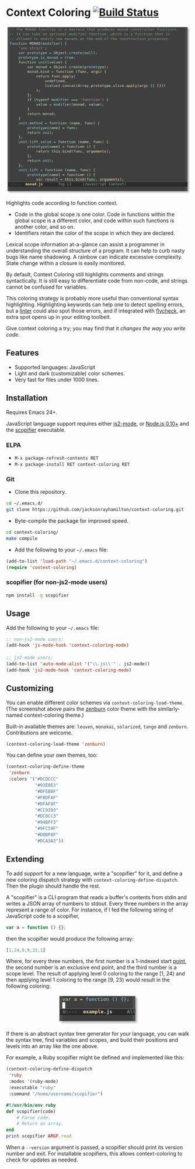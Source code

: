 # Context Coloring [![Build Status](https://travis-ci.org/jacksonrayhamilton/context-coloring.png?branch=develop)](https://travis-ci.org/jacksonrayhamilton/context-coloring)

<p align="center">
  <img alt="Screenshot of JavaScript code highlighted by context." src="screenshot.png" title="Screenshot">
</p>

Highlights code according to function context.

- Code in the global scope is one color. Code in functions within the global
  scope is a different color, and code within such functions is another color,
  and so on.
- Identifiers retain the color of the scope in which they are declared.

Lexical scope information at-a-glance can assist a programmer in understanding
the overall structure of a program. It can help to curb nasty bugs like name
shadowing. A rainbow can indicate excessive complexity. State change within a
closure is easily monitored.

By default, Context Coloring still highlights comments and strings
syntactically. It is still easy to differentiate code from non-code, and strings
cannot be confused for variables.

This coloring strategy is probably more useful than conventional syntax
highlighting. Highlighting keywords can help one to detect spelling errors, but
a [linter][] could also spot those errors, and if integrated with [flycheck][],
an extra spot opens up in your editing toolbelt.

Give context coloring a try; you may find that it *changes the way you write
code*.

## Features

- Supported languages: JavaScript
- Light and dark (customizable) color schemes.
- Very fast for files under 1000 lines.

## Installation

Requires Emacs 24+.

JavaScript language support requires either [js2-mode][], or
[Node.js 0.10+][node] and the [scopifier][] executable.

### ELPA

- `M-x package-refresh-contents RET`
- `M-x package-install RET context-coloring RET`

### Git

- Clone this repository.

```bash
cd ~/.emacs.d/
git clone https://github.com/jacksonrayhamilton/context-coloring.git
```

- Byte-compile the package for improved speed.

```bash
cd context-coloring/
make compile
```

- Add the following to your `~/.emacs` file:

```lisp
(add-to-list 'load-path "~/.emacs.d/context-coloring")
(require 'context-coloring)
```

### scopifier (for non-js2-mode users)

```bash
npm install -g scopifier
```

## Usage

Add the following to your `~/.emacs` file:

```lisp
;; non-js2-mode users:
(add-hook 'js-mode-hook 'context-coloring-mode)

;; js2-mode users:
(add-to-list 'auto-mode-alist '("\\.js\\'" . js2-mode))
(add-hook 'js2-mode-hook 'context-coloring-mode)
```

## Customizing

You can enable different color schemes via `context-coloring-load-theme`. (The
screenshot above pairs the [zenburn][] color theme with the similarly-named
context-coloring theme.)

Built-in available themes are: `leuven`, `monokai`, `solarized`, `tango` and
`zenburn`. Contributions are welcome.

```lisp
(context-coloring-load-theme 'zenburn)
```

You can define your own themes, too:

```lisp
(context-coloring-define-theme
 'zenburn
 :colors '("#DCDCCC"
           "#93E0E3"
           "#BFEBBF"
           "#F0DFAF"
           "#DFAF8F"
           "#CC9393"
           "#DC8CC3"
           "#94BFF3"
           "#9FC59F"
           "#D0BF8F"
           "#DCA3A3"))
```

## Extending

To add support for a new language, write a "scopifier" for it, and define a new
coloring dispatch strategy with `context-coloring-define-dispatch`. Then the
plugin should handle the rest.

A "scopifier" is a CLI program that reads a buffer's contents from stdin and
writes a JSON array of numbers to stdout. Every three numbers in the array
represent a range of color. For instance, if I fed the following string of
JavaScript code to a scopifier,

```js
var a = function () {};
```

then the scopifier would produce the following array:

```js
[1,24,0,9,23,1]
```

Where, for every three numbers, the first number is a 1-indexed start [point][],
the second number is an exclusive end point, and the third number is a scope
level. The result of applying level 0 coloring to the range &#91;1, 24) and then
applying level 1 coloring to the range &#91;9, 23) would result in the following
coloring:

<p align="center">
  <img alt="Screenshot of ranges &#91;1, 24) and &#91;9, 23)." src="scopifier.png" title="Screenshot">
</p>

If there is an abstract syntax tree generator for your language, you can walk
the syntax tree, find variables and scopes, and build their positions and levels
into an array like the one above.

For example, a Ruby scopifier might be defined and implemented like this:

```lisp
(context-coloring-define-dispatch
 'ruby
 :modes '(ruby-mode)
 :executable "ruby"
 :command "/home/username/scopifier")
```

```ruby
#!/usr/bin/env ruby
def scopifier(code)
    # Parse code.
    # Return an array.
end
print scopifier ARGF.read
```

When a `--version` argument is passed, a scopifier should print its version
number and exit. For installable scopifiers, this allows context-coloring to
check for updates as needed.

[linter]: http://jshint.com/about/
[flycheck]: http://www.flycheck.org/
[zenburn]: http://github.com/bbatsov/zenburn-emacs
[point]: http://www.gnu.org/software/emacs/manual/html_node/elisp/Point.html
[js2-mode]: https://github.com/mooz/js2-mode
[node]: http://nodejs.org/download/
[scopifier]: https://github.com/jacksonrayhamilton/scopifier
[load path]: https://www.gnu.org/software/emacs/manual/html_node/emacs/Lisp-Libraries.html
